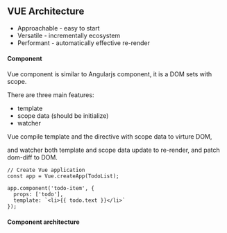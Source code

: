 ## VUE Architecture
* Approachable - easy to start
* Versatile - incrementally ecosystem
* Performant - automatically effective re-render

#### Component

Vue component is similar to Angularjs component, it is a DOM sets with scope.

There are three main features:
* template
* scope data (should be initialize)
* watcher

Vue compile template and the directive with scope data to virture DOM,

and watcher both template and scope data update to re-render, and patch dom-diff to DOM.

```
// Create Vue application
const app = Vue.createApp(TodoList);

app.component('todo-item', {
  props: ['todo'],
  template: `<li>{{ todo.text }}</li>`
});
```

#### Component architecture

